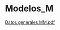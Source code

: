 # Modelos_M

[Datos generales MM.pdf](https://github.com/Hen1985/Modelos_M/files/4577867/Datos.generales.MM.pdf)

